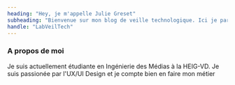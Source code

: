 ```yaml
---
heading: "Hey, je m'appelle Julie Greset"
subheading: "Bienvenue sur mon blog de veille technologique. Ici je partagerai des ressoures et des expériences sur l'UX Design, la microcopie, l'architecture de l'information et l'UI Design."
handle: "LabVeilTech"
---
```


### A propos de moi
Je suis actuellement étudiante en Ingénierie des Médias à la HEIG-VD. Je suis passionée par l'UX/UI Design et je compte bien en faire mon métier